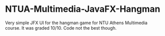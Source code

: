 # NTUA-Multimedia-JavaFX-Hangman
Very simple JFX UI for the hangman game for NTU Athens Multimedia course.
It was graded 10/10. Code not the best though.
